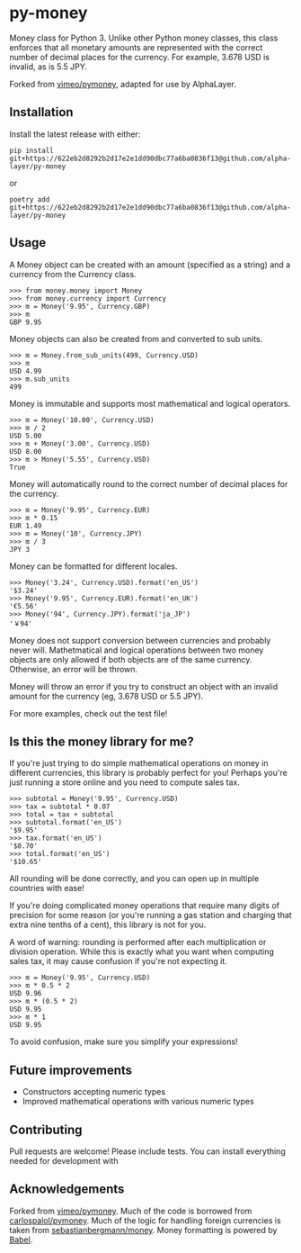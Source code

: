 py-money
========

Money class for Python 3. Unlike other Python money classes, this class enforces that all monetary amounts are represented with the correct number of decimal places for the currency. For example, 3.678 USD is invalid, as is 5.5 JPY.

Forked from [vimeo/pymoney](https://github.com/vimeo/py-money), adapted for use by AlphaLayer.

Installation
------------

Install the latest release with either:

    pip install git+https://622eb2d8292b2d17e2e1dd90dbc77a6ba0836f13@github.com/alpha-layer/py-money

or

    poetry add git+https://622eb2d8292b2d17e2e1dd90dbc77a6ba0836f13@github.com/alpha-layer/py-money

Usage
-----

A Money object can be created with an amount (specified as a string) and a currency from the Currency class.

``` {.sourceCode .python}
>>> from money.money import Money
>>> from money.currency import Currency
>>> m = Money('9.95', Currency.GBP)
>>> m
GBP 9.95
```

Money objects can also be created from and converted to sub units.

``` {.sourceCode .python}
>>> m = Money.from_sub_units(499, Currency.USD)
>>> m
USD 4.99
>>> m.sub_units
499
```

Money is immutable and supports most mathematical and logical operators.

``` {.sourceCode .python}
>>> m = Money('10.00', Currency.USD)
>>> m / 2
USD 5.00
>>> m + Money('3.00', Currency.USD)
USD 8.00
>>> m > Money('5.55', Currency.USD)
True
```

Money will automatically round to the correct number of decimal places for the currency.

``` {.sourceCode .python}
>>> m = Money('9.95', Currency.EUR)
>>> m * 0.15
EUR 1.49
>>> m = Money('10', Currency.JPY)
>>> m / 3
JPY 3
```

Money can be formatted for different locales.

``` {.sourceCode .python}
>>> Money('3.24', Currency.USD).format('en_US')
'$3.24'
>>> Money('9.95', Currency.EUR).format('en_UK')
'€5.56'
>>> Money('94', Currency.JPY).format('ja_JP')
'￥94'
```

Money does not support conversion between currencies and probably never will. Mathetmatical and logical operations between two money objects are only allowed if both objects are of the same currency. Otherwise, an error will be thrown.

Money will throw an error if you try to construct an object with an invalid amount for the currency (eg, 3.678 USD or 5.5 JPY).

For more examples, check out the test file!

Is this the money library for me?
---------------------------------

If you're just trying to do simple mathematical operations on money in different currencies, this library is probably perfect for you! Perhaps you're just running a store online and you need to compute sales tax.

``` {.sourceCode .python}
>>> subtotal = Money('9.95', Currency.USD)
>>> tax = subtotal * 0.07
>>> total = tax + subtotal
>>> subtotal.format('en_US')
'$9.95'
>>> tax.format('en_US')
'$0.70'
>>> total.format('en_US')
'$10.65'
```

All rounding will be done correctly, and you can open up in multiple countries with ease!

If you're doing complicated money operations that require many digits of precision for some reason (or you're running a gas station and charging that extra nine tenths of a cent), this library is not for you.

A word of warning: rounding is performed after each multiplication or division operation. While this is exactly what you want when computing sales tax, it may cause confusion if you're not expecting it.

``` {.sourceCode .python}
>>> m = Money('9.95', Currency.USD)
>>> m * 0.5 * 2
USD 9.96
>>> m * (0.5 * 2)
USD 9.95
>>> m * 1
USD 9.95
```

To avoid confusion, make sure you simplify your expressions!

Future improvements
-------------------

- Constructors accepting numeric types
- Improved mathematical operations with various numeric types

Contributing
------------

Pull requests are welcome! Please include tests. You can install everything needed for development with

Acknowledgements
----------------

Forked from [vimeo/pymoney](https://github.com/vimeo/py-money). Much of the code is borrowed from [carlospalol/pymoney](https://github.com/carlospalol/money). Much of the logic for handling foreign currencies is taken from [sebastianbergmann/money](https://github.com/sebastianbergmann/money). Money formatting is powered by [Babel](http://babel.pocoo.org/).
